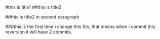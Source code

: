 #this is title1
##this is title2

##this is title2 in second paragraph

###this is the first time i change this file, that means when i commit this reversion it will have 2 commits.
